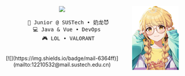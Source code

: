 <div align="center">
<img src="img/kotone.png" width="25%" align="right" />
<img src="https://readme-typing-svg.demolab.com/?font=Inconsolata&weight=500&size=50&duration=4000&pause=300&color=A7A459&center=true&vCenter=true&multiline=true&repeat=false&random=false&width=1300&height=140&lines=Zed%20King!!" width="70%" />

<pre>
    💼 Junior @ SUSTech • 奶龙😈
    💻 Java & Vue • DevOps 
    🎮 LOL • VALORANT
</pre>
<br>
[![](https://img.shields.io/badge/mail-6364ff)](mailto:12210532@mail.sustech.edu.cn)
</div>

